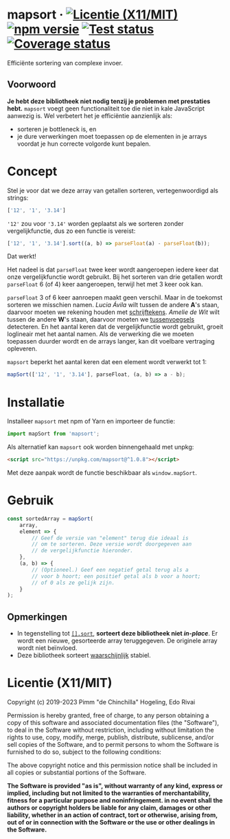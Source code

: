 # mapsort &middot; [![Licentie (X11/MIT)](https://badgen.net/github/license/pimm/mapsort)](https://github.com/Pimm/mapsort/blob/master/copying.txt) [![npm versie](https://badgen.net/npm/v/mapsort)](https://www.npmjs.com/package/mapsort) [![Test status](https://github.com/Pimm/mapsort/actions/workflows/test.yaml/badge.svg)](https://github.com/Pimm/mapsort/actions/workflows/test.yaml) [![Coverage status](https://coveralls.io/repos/github/Pimm/mapsort/badge.svg?branch=master)](https://coveralls.io/github/Pimm/mapsort?branch=master)

Efficiënte sortering van complexe invoer.

## Voorwoord

**Je hebt deze bibliotheek niet nodig tenzij je problemen met prestaties hebt.** `mapsort` voegt geen functionaliteit toe die niet in kale JavaScript aanwezig is. Wel verbetert het je efficiëntie aanzienlijk als:

* sorteren je bottleneck is, en
* je dure verwerkingen moet toepassen op de elementen in je arrays voordat je hun correcte volgorde kunt bepalen.

# Concept

Stel je voor dat we deze array van getallen sorteren, vertegenwoordigd als strings:
```javascript
['12', '1', '3.14']
```
`'12'` zou voor `'3.14'` worden geplaatst als we sorteren zonder vergelijkfunctie, dus zo een functie is vereist:
```javascript
['12', '1', '3.14'].sort((a, b) => parseFloat(a) - parseFloat(b));
```
Dat werkt!

Het nadeel is dat `parseFloat` twee keer wordt aangeroepen iedere keer dat onze vergelijkfunctie wordt gebruikt. Bij het sorteren van drie getallen wordt `parseFloat` 6 (of 4) keer aangeroepen, terwijl het met 3 keer ook kan.

`parseFloat` 3 of 6 keer aanroepen maakt geen verschil. Maar in de toekomst sorteren we misschien namen. _Lucia Ávila_ wilt tussen de andere **A**'s staan, daarvoor moeten we rekening houden met [schrijftekens](https://nl.wikipedia.org/wiki/Diakritisch_teken). _Amelie de Wit_ wilt tussen de andere **W**'s staan, daarvoor moeten we [tussenvoegsels](https://nl.wikipedia.org/wiki/Tussenvoegsel) detecteren. En het aantal keren dat de vergelijkfunctie wordt gebruikt, groeit loglineair met het aantal namen. Als de verwerking die we moeten toepassen duurder wordt en de arrays langer, kan dit voelbare vertraging opleveren.

`mapsort` beperkt het aantal keren dat een element wordt verwerkt tot 1:
```javascript
mapSort(['12', '1', '3.14'], parseFloat, (a, b) => a - b);
```

# Installatie

Installeer `mapsort` met npm of Yarn en importeer de functie:
```javascript
import mapSort from 'mapsort';
```

Als alternatief kan `mapsort` ook worden binnengehaald met unpkg:
```html
<script src="https://unpkg.com/mapsort@^1.0.8"></script>
```
Met deze aanpak wordt de functie beschikbaar als `window.mapSort`.

# Gebruik

``` javascript
const sortedArray = mapSort(
	array,
	element => {
		// Geef de versie van "element" terug die ideaal is
		// om te sorteren. Deze versie wordt doorgegeven aan
		// de vergelijkfunctie hieronder.
	},
	(a, b) => {
		// (Optioneel.) Geef een negatief getal terug als a
		// voor b hoort; een positief getal als b voor a hoort;
		// of 0 als ze gelijk zijn.
	}
);
```

## Opmerkingen

* In tegenstelling tot [`[].sort`][mdn-sort], **sorteert deze bibliotheek niet _in-place_**. Er wordt een nieuwe, gesorteerde array teruggegeven. De originele array wordt niet beïnvloed.
* Deze bibliotheek sorteert [waarschijnlijk][stable-sorting] stabiel.

# Licentie (X11/MIT)
Copyright (c) 2019-2023 Pimm "de Chinchilla" Hogeling, Edo Rivai

Permission is hereby granted, free of charge, to any person obtaining a copy of this software and associated documentation files (the "Software"), to deal in the Software without restriction, including without limitation the rights to use, copy, modify, merge, publish, distribute, sublicense, and/or sell copies of the Software, and to permit persons to whom the Software is furnished to do so, subject to the following conditions:

The above copyright notice and this permission notice shall be included in all copies or substantial portions of the Software.

**The Software is provided "as is", without warranty of any kind, express or implied, including but not limited to the warranties of merchantability, fitness for a particular purpose and noninfringement. in no event shall the authors or copyright holders be liable for any claim, damages or other liability, whether in an action of contract, tort or otherwise, arising from, out of or in connection with the Software or the use or other dealings in the Software.**


[mdn-sort]: https://developer.mozilla.org/docs/Web/JavaScript/Reference/Global_Objects/Array/sort
[stable-sorting]: https://github.com/Pimm/mapsort/blob/master/documentation/stable-sorting-nl.md